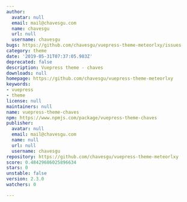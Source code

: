 ```yaml
---
author:
  avatar: null
  email: mail@chavesgu.com
  name: chavesgu
  url: null
  username: chavesgu
bugs: https://github.com/chavesgu/vuepress-theme-meteorlxy/issues
category: theme
date: '2019-05-31T07:37:05.983Z'
deprecated: false
description: Vuepress theme - chaves
downloads: null
homepage: https://github.com/chavesgu/vuepress-theme-meteorlxy
keywords:
- vuepress
- theme
license: null
maintainers: null
name: vuepress-theme-chaves
npm: https://www.npmjs.com/package/vuepress-theme-chaves
publisher:
  avatar: null
  email: mail@chavesgu.com
  name: null
  url: null
  username: chavesgu
repository: https://github.com/chavesgu/vuepress-theme-meteorlxy
score: 0.48429686025896634
stars: 0
unstable: false
version: 2.3.0
watchers: 0

---
```


